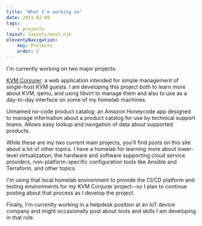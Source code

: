 ```yaml
---
title: "What I'm working on"
date: 2021-02-09
tags:
    - projects
layout: layouts/post.njk
eleventyNavigation:
    key: Projects
    order: 2
---
```


I'm currently working on two major projects:

[KVM Conjurer](https://github.com/tydar/kvm-conjurer): a web application intended for simple management of single-host KVM guests. I am developing this project both to learn more about KVM, qemu, and using libvirt to manage them and also to use as a day-to-day interface on some of my homelab machines.

Unnamed no-code product catalog: an Amazon Honeycode app designed to manage information about a product catalog for use by technical support teams. Allows easy lookup and navigation of data about supported products.

While these are my two current main projects, you'll find posts on this site about a lot of other topics. I have a homelab for learning more about lower-level virtualization, the hardware and software supporting cloud service providers, non-platform-specific configuration tools like Ansible and Terraform, and other topics.

I'm using that local homelab environment to provide the CI/CD platform and testing environments for my KVM Conjurer project--so I plan to continue posting about that process as I develop the project.

Finally, I'm currently working in a helpdesk position at an IoT device company and might occasionally post about tools and skills I am developing in that role.
